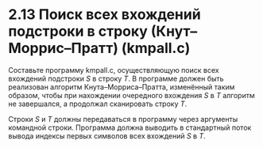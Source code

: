 # 2.13 Поиск всех вхождений подстроки в строку (Кнут–Моррис–Пратт) (kmpall.c)
Составьте программу kmpall.c, осуществляющую поиск всех вхождений подстроки $S$ в строку $T$. В программе должен быть реализован алгоритм Кнута–Морриса–Пратта, изменённый таким образом, чтобы при нахождении очередного вхождения $S$ в $T$ алгоритм не завершался, а продолжал сканировать строку $T$.

Строки $S$ и $T$ должны передаваться в программу через аргументы командной строки. Программа должна выводить в стандартный поток вывода индексы первых символов всех вхождений $S$ в $T$. 
